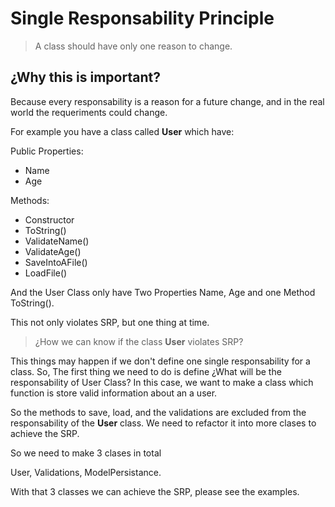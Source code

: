 # Single Responsability Principle

> A class should have only one reason to change.

## ¿Why this is important? 

Because every responsability is a reason for a future change, and in the real world the requeriments could change. 

For example you have a class called **User** which have: 

Public Properties: 
 - Name
 - Age

Methods:
 - Constructor
 - ToString()
 - ValidateName()
 - ValidateAge()
 - SaveIntoAFile()
 - LoadFile()

And the User Class only have Two Properties Name, Age and one Method ToString(). 

This not only violates SRP, but one thing at time. 

> ¿How we can know if the class **User** violates SRP? 

This things may happen if we don't define one single responsability for a class. So, The first thing we need to do is define ¿What will be the responsability of User Class? In this case, we want to make a class which function is store valid information about an a user. 

So the methods to save, load, and the validations are excluded from the responsability of the **User** class. We need to refactor it into more clases to achieve the SRP.

So we need to make 3 clases in total

User, Validations, ModelPersistance. 

With that 3 classes we can achieve the SRP, please see the examples. 



